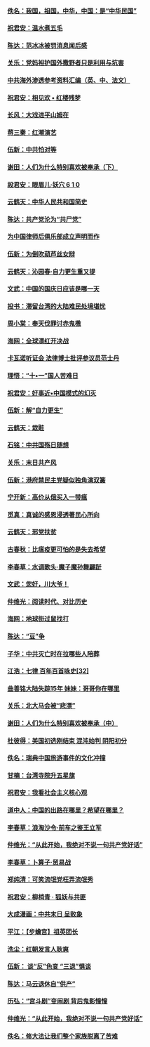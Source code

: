 #### [佚名：我国，祖国，中华，中国：是“中华民国”](../pages/nsc993/n10762366.md?t=10051115) 

#### [祝君安：温水煮五毛](../pages/nsc993/n10762362.md?t=10051115) 

#### [陈达：范冰冰被罚消息闻后感](../pages/nsc993/n10760142.md?t=10051115) 

#### [关乐：党妈袒护国外撒野者只是利用与坑害](../pages/nsc993/n10760019.md?t=10051115) 

#### [中共海外渗透参考资料汇编（英、中、法文）](../pages/nsc993/n10756055.md?t=10051115) 

#### [祝君安：相见欢  •  红楼残梦](../pages/nsc993/n10757542.md?t=10051115) 

#### [长风：大戏进平山姆在](../pages/nsc993/n10757155.md?t=10051115) 

#### [蒋三秦：红潮演艺](../pages/nsc993/n10756736.md?t=10051115) 

#### [伍新：中共怕对等](../pages/nsc993/n10754812.md?t=10051115) 

#### [谢田：人们为什么特别喜欢被奉承（下）](../pages/nsc993/n10755072.md?t=10051115) 

#### [祋君安：眼眉儿‧妖穴 6 1 0](../pages/nsc993/n10754802.md?t=10051115) 

#### [云鹤天：中华人民共和国简史](../pages/nsc993/n10753546.md?t=10051115) 

#### [陈达：共产党沦为“共尸党”](../pages/nsc993/n10753506.md?t=10051115) 

#### [为中国律师后俱乐部成立声明而作](../pages/nsc993/n10753359.md?t=10051115) 

#### [伍新：为倒吹葫芦丝女辩](../pages/nsc993/n10753300.md?t=10051115) 

#### [云鹤天：沁园春‧自力更生重又提](../pages/nsc993/n10752681.md?t=10051115) 

#### [文武：中国的国庆日应该是哪一天](../pages/nsc993/n10752564.md?t=10051115) 

#### [投书：滞留台湾的大陆难民处境堪忧](../pages/nsc993/n10751122.md?t=10051115) 

#### [周小棠：奉天伐罪讨赤鬼檄](../pages/nsc993/n10749279.md?t=10051115) 

#### [海网：全球漂红开决战](../pages/nsc993/n10747774.md?t=10051115) 

#### [卡瓦诺听证会 法律博士批评参议员范士丹](../pages/nsc993/n10748504.md?t=10051115) 

#### [理悟：“十•一”国人苦难日](../pages/nsc993/n10747763.md?t=10051115) 

#### [祝君安：好事近•中国模式的幻灭](../pages/nsc993/n10747755.md?t=10051115) 

#### [伍新：解“自力更生”](../pages/nsc993/n10747744.md?t=10051115) 

#### [云鹤天：栽赃](../pages/nsc993/n10747735.md?t=10051115) 

#### [石铭：中共国殇日随想](../pages/nsc993/n10747202.md?t=10051115) 

#### [关乐：末日共产风](../pages/nsc993/n10745398.md?t=10051115) 

#### [伍新：港府禁民主党疑似独角演双簧](../pages/nsc993/n10745393.md?t=10051115) 

#### [宁开新：高价从俄买入一带瘟](../pages/nsc993/n10745381.md?t=10051115) 

#### [觅真：真诚的感恩浸透著民心所向](../pages/nsc993/n10746220.md?t=10051115) 

#### [云鹤天：邪党扶贫](../pages/nsc993/n10745370.md?t=10051115) 

#### [古春秋：比瘟疫更可怕的是失去希望](../pages/nsc993/n10745352.md?t=10051115) 

#### [李春草：水调歌头‧魔子魔孙舞翩跹](../pages/nsc993/n10744963.md?t=10051115) 

#### [文武：您好，川大爷！](../pages/nsc993/n10739572.md?t=10051115) 

#### [仲维光：阅读时代、对比历史](../pages/nsc993/n10744494.md?t=10051115) 

#### [海网：地球街过鼠找打](../pages/nsc993/n10741404.md?t=10051115) 

#### [陈达：“豆”争](../pages/nsc993/n10741375.md?t=10051115) 

#### [子华：中共灭亡时在拉哪些人陪葬](../pages/nsc993/n10741320.md?t=10051115) 

#### [江浩：七律 百年百首咏史[32]](../pages/nsc993/n10741179.md?t=10051115) 

#### [曲善铭大陆失踪15年 妹妹：哥哥你在哪里](../pages/nsc993/n10738770.md?t=10051115) 

#### [关乐：北大马会被“悲漂”](../pages/nsc993/n10739482.md?t=10051115) 

#### [谢田：人们为什么特别喜欢被奉承（中）](../pages/nsc993/n10736705.md?t=10051115) 

#### [杜彼得：美国初选刚结束 混沌始判 阴阳初分](../pages/nsc993/n10734882.md?t=10051115) 

#### [佚名：瑞典中国旅游事件的文化冲撞](../pages/nsc993/n10731914.md?t=10051115) 

#### [甘楠：台湾寺院升五星旗](../pages/nsc993/n10731868.md?t=10051115) 

#### [祝君安：我看社会主义核心观](../pages/nsc993/n10731861.md?t=10051115) 

#### [道中人：中国的出路在哪里？希望在哪里？](../pages/nsc993/n10730399.md?t=10051115) 

#### [李春草：浪淘沙令‧前车之鉴王立军](../pages/nsc993/n10730200.md?t=10051115) 

#### [仲维光：“从此开始，我绝对不说一句共产党好话”](../pages/nsc993/n10722208.md?t=10051115) 

#### [李春草：卜算子·贸易战](../pages/nsc993/n10726893.md?t=10051115) 

#### [郑纯清：可笑流氓党枉弄流氓秀](../pages/nsc993/n10726849.md?t=10051115) 

#### [祝君安：柳梢青 · 狐妖与共匪](../pages/nsc993/n10726825.md?t=10051115) 

#### [大成漫画：中共末日 呈败象](../pages/nsc993/n10726516.md?t=10051115) 

#### [平江：【步蟾宫】祖英团长](../pages/nsc993/n10724876.md?t=10051115) 

#### [洗尘：红朝发言人耿爽](../pages/nsc993/n10724862.md?t=10051115) 

#### [伍新： 谈“反”色变 “三退”惧谈](../pages/nsc993/n10724842.md?t=10051115) 

#### [陈达：马云退休自“供产”](../pages/nsc993/n10723027.md?t=10051115) 

#### [历弘：“宫斗剧”变闹剧 背后鬼影憧憧](../pages/nsc993/n10723020.md?t=10051115) 

#### [仲维光：“从此开始，我绝对不说一句共产党好话”](../pages/nsc993/n10722176.md?t=10051115) 

#### [佚名：修大法让我们整个家族脱离了苦难](../pages/nsc993/n10722049.md?t=10051115) 

